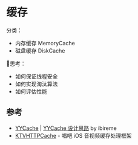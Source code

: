 # 缓存

分类：
- 内存缓存 MemoryCache
- 磁盘缓存 DiskCache

思考：
- 如何保证线程安全
- 如何实现淘汰算法
- 如何评估性能

## 参考
- [YYCache](https://github.com/ibireme/YYCache) | [YYCache 设计思路](https://blog.ibireme.com/2015/10/26/yycache/) by ibireme
- [KTVHTTPCache](https://github.com/ChangbaDevs/KTVHTTPCache) - 唱吧 iOS 音视频缓存处理框架